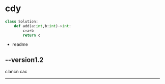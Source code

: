 # cdy
```python
class Solution:
    def add(a:int,b:int)->int:
        c=a+b
        return c
```
* readme
## --version1.2
clancn
cac
****
